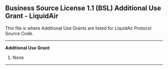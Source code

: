 ## Business Source License 1.1 (BSL) Additional Use Grant - LiquidAir

This file is where Additional Use Grants are listed for LiquidAir Protocol Source Code.

-----------------------------------------------------------------------------

**Additional Use Grant**:

1. None

-----------------------------------------------------------------------------
